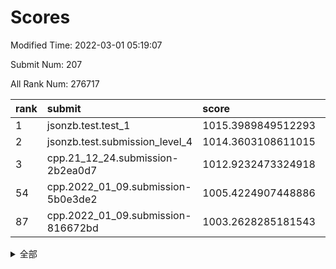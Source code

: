 # Scores

Modified Time: 2022-03-01 05:19:07

Submit Num: 207

All Rank Num: 276717

| rank |               submit               |       score        |       sigma        | pk_num |
| :--- | :--------------------------------- | :----------------- | :----------------- | :----- |
| 1    | jsonzb.test.test_1                 | 1015.3989849512293 | 0.8402808178736508 | 5337   |
| 2    | jsonzb.test.submission_level_4     | 1014.3603108611015 | 0.8277701378126965 | 5342   |
| 3    | cpp.21_12_24.submission-2b2ea0d7   | 1012.9232473324918 | 0.7526766102287822 | 5346   |
| 54   | cpp.2022_01_09.submission-5b0e3de2 | 1005.4224907448886 | 0.7214496628135735 | 5347   |
| 87   | cpp.2022_01_09.submission-816672bd | 1003.2628285181543 | 0.7042021278606944 | 5349   |


<details>
<summary>全部</summary>

| rank |                 submit                 |       score        |       sigma        | pk_num |
| :--- | :------------------------------------- | :----------------- | :----------------- | :----- |
| 1    | jsonzb.test.test_1                     | 1015.3989849512293 | 0.8402808178736508 | 5337   |
| 2    | jsonzb.test.submission_level_4         | 1014.3603108611015 | 0.8277701378126965 | 5342   |
| 3    | cpp.21_12_24.submission-2b2ea0d7       | 1012.9232473324918 | 0.7526766102287822 | 5346   |
| 4    | gobigger.level_3.submission_level_3_33 | 1011.9790545870452 | 0.7691861272409    | 5350   |
| 5    | gobigger.level_3.submission_level_3_2  | 1011.7492701751531 | 0.7510589249844148 | 5346   |
| 6    | gobigger.level_3.submission_level_3_10 | 1011.3883986430441 | 0.7523125931538315 | 5344   |
| 7    | gobigger.level_3.submission_level_3_36 | 1011.2252075190557 | 0.7868083814932033 | 5345   |
| 8    | gobigger.level_3.submission_level_3_24 | 1011.1655248875875 | 0.761709205691504  | 5350   |
| 9    | gobigger.level_3.submission_level_3_1  | 1011.1261629642668 | 0.7807745791150533 | 5353   |
| 10   | gobigger.level_3.submission_level_3_25 | 1011.0065629024994 | 0.7640786482822257 | 5350   |
| 11   | gobigger.level_3.submission_level_3_29 | 1010.9792465556409 | 0.7646020379670938 | 5347   |
| 12   | gobigger.level_3.submission_level_3_23 | 1010.8762589789292 | 0.7755124502074133 | 5344   |
| 13   | gobigger.level_3.submission_level_3_27 | 1010.8635783080033 | 0.7631660929200518 | 5351   |
| 14   | gobigger.level_3.submission_level_3_47 | 1010.8399740870574 | 0.756069211942952  | 5350   |
| 15   | gobigger.level_3.submission_level_3_12 | 1010.6014758900844 | 0.7538089249941373 | 5347   |
| 16   | gobigger.level_3.submission_level_3_3  | 1010.5971413628081 | 0.7714719594495811 | 5344   |
| 17   | gobigger.level_3.submission_level_3_42 | 1010.5780270944844 | 0.7775423105701285 | 5349   |
| 18   | gobigger.level_3.submission_level_3_40 | 1010.560783107972  | 0.786651984306016  | 5347   |
| 19   | gobigger.level_3.submission_level_3_34 | 1010.5551055664728 | 0.7707939528778425 | 5347   |
| 20   | gobigger.level_3.submission_level_3_15 | 1010.5397194235826 | 0.7672689983940406 | 5350   |
| 21   | gobigger.level_3.submission_level_3_48 | 1010.5034327326343 | 0.7699932406536242 | 5344   |
| 22   | gobigger.level_3.submission_level_3_19 | 1010.4826091791276 | 0.7592441843240325 | 5349   |
| 23   | gobigger.level_3.submission_level_3_39 | 1010.3731946598086 | 0.7666638690148164 | 5344   |
| 24   | gobigger.level_3.submission_level_3_5  | 1010.3580491885936 | 0.7799165705164373 | 5347   |
| 25   | gobigger.level_3.submission_level_3_45 | 1010.3389772801931 | 0.7678811887200845 | 5342   |
| 26   | gobigger.level_3.submission_level_3_43 | 1010.3245281280919 | 0.7835802919415568 | 5345   |
| 27   | gobigger.level_3.submission_level_3_0  | 1010.1094687443676 | 0.7601482169705764 | 5344   |
| 28   | gobigger.level_3.submission_level_3_44 | 1010.0344736601974 | 0.7774381815488108 | 5348   |
| 29   | gobigger.level_3.submission_level_3_13 | 1010.0285766148008 | 0.7822201368941677 | 5350   |
| 30   | gobigger.level_3.submission_level_3_18 | 1009.954760053037  | 0.7700524864096628 | 5344   |
| 31   | gobigger.level_3.submission_level_3_38 | 1009.9172055020305 | 0.7634429879501353 | 5345   |
| 32   | gobigger.level_3.submission_level_3_28 | 1009.897010226537  | 0.765668825229524  | 5348   |
| 33   | gobigger.level_3.submission_level_3_22 | 1009.8174605791947 | 0.7658830967521911 | 5342   |
| 34   | gobigger.level_3.submission_level_3_11 | 1009.8097530614949 | 0.7638544470497491 | 5348   |
| 35   | gobigger.level_3.submission_level_3_8  | 1009.8078433579074 | 0.7550902381611343 | 5347   |
| 36   | gobigger.level_3.submission_level_3_37 | 1009.8019259807742 | 0.7643745723459694 | 5348   |
| 37   | gobigger.level_3.submission_level_3_30 | 1009.768793818318  | 0.7624826147937394 | 5347   |
| 38   | gobigger.level_3.submission_level_3_4  | 1009.7191120645386 | 0.7671084863947484 | 5350   |
| 39   | gobigger.level_3.submission_level_3_46 | 1009.5874504226708 | 0.7423887968156518 | 5346   |
| 40   | gobigger.level_3.submission_level_3_7  | 1009.5068528504218 | 0.7402422198445674 | 5349   |
| 41   | gobigger.level_3.submission_level_3_14 | 1009.4470855894748 | 0.7489059121635887 | 5349   |
| 42   | gobigger.level_3.submission_level_3_20 | 1009.4391363228737 | 0.7499311727311829 | 5346   |
| 43   | gobigger.level_3.submission_level_3_6  | 1009.4127957581599 | 0.7412624939741242 | 5348   |
| 44   | gobigger.level_3.submission_level_3_16 | 1009.3926770699122 | 0.742749323374766  | 5346   |
| 45   | gobigger.level_3.submission_level_3_17 | 1009.3665159896584 | 0.7649002068074311 | 5345   |
| 46   | gobigger.level_3.submission_level_3_21 | 1009.3401616409557 | 0.7631499179122587 | 5345   |
| 47   | gobigger.level_3.submission_level_3_31 | 1009.3143368871338 | 0.7536445974020953 | 5342   |
| 48   | gobigger.level_3.submission_level_3_32 | 1009.1369441723554 | 0.7731830933459045 | 5351   |
| 49   | gobigger.level_3.submission_level_3_35 | 1009.1279875133856 | 0.7488978648718142 | 5350   |
| 50   | gobigger.level_3.submission_level_3_41 | 1008.9776214256689 | 0.735890490870638  | 5348   |
| 51   | gobigger.level_3.submission_level_3_49 | 1008.9274644720294 | 0.7556560860612321 | 5345   |
| 52   | gobigger.level_3.submission_level_3_9  | 1008.710007019936  | 0.7785182344291096 | 5352   |
| 53   | gobigger.level_3.submission_level_3_26 | 1008.6295251733196 | 0.7555157327035666 | 5351   |
| 54   | cpp.2022_01_09.submission-5b0e3de2     | 1005.4224907448886 | 0.7214496628135735 | 5347   |
| 55   | gobigger.level_1.submission_level_1_36 | 1004.763099071115  | 0.7172580981254539 | 5348   |
| 56   | gobigger.level_1.submission_level_1_49 | 1004.7402660669401 | 0.7237147065161872 | 5353   |
| 57   | gobigger.level_1.submission_level_1_35 | 1004.6244328452734 | 0.7217429141959151 | 5348   |
| 58   | gobigger.level_1.submission_level_1_11 | 1004.5356838323289 | 0.7247098459146231 | 5344   |
| 59   | gobigger.level_1.submission_level_1_31 | 1004.5030460237919 | 0.7251566599849166 | 5346   |
| 60   | gobigger.level_1.submission_level_1_25 | 1004.4856477049652 | 0.720284196768207  | 5350   |
| 61   | gobigger.level_1.submission_level_1_7  | 1004.4748789547679 | 0.7153770656684783 | 5344   |
| 62   | gobigger.level_1.submission_level_1_19 | 1004.2821034406214 | 0.7053417993328863 | 5343   |
| 63   | gobigger.level_1.submission_level_1_18 | 1004.2445986302121 | 0.7176071345848929 | 5345   |
| 64   | gobigger.level_1.submission_level_1_23 | 1004.0772806207403 | 0.7269001503742649 | 5345   |
| 65   | gobigger.level_1.submission_level_1_38 | 1003.9274734281363 | 0.7128844959491321 | 5347   |
| 66   | gobigger.level_1.submission_level_1_47 | 1003.9264586382744 | 0.7024222686196258 | 5349   |
| 67   | gobigger.level_1.submission_level_1_8  | 1003.9148860837516 | 0.7197392218035498 | 5347   |
| 68   | gobigger.level_1.submission_level_1_33 | 1003.90448349199   | 0.7253372175333483 | 5346   |
| 69   | gobigger.level_1.submission_level_1_17 | 1003.9031240635461 | 0.72483589762533   | 5348   |
| 70   | gobigger.level_1.submission_level_1_43 | 1003.8830086729772 | 0.7104841526813194 | 5346   |
| 71   | gobigger.level_1.submission_level_1_4  | 1003.87801992218   | 0.7135224326803902 | 5346   |
| 72   | gobigger.level_1.submission_level_1_41 | 1003.8691286229673 | 0.7269411861901215 | 5349   |
| 73   | gobigger.level_1.submission_level_1_26 | 1003.8489174161822 | 0.7133500900065297 | 5350   |
| 74   | gobigger.level_1.submission_level_1_48 | 1003.7942805957139 | 0.7282320192731239 | 5344   |
| 75   | gobigger.level_1.submission_level_1_30 | 1003.7383833512712 | 0.7155354485399603 | 5353   |
| 76   | gobigger.level_1.submission_level_1_14 | 1003.7046737734278 | 0.7184526239641977 | 5349   |
| 77   | gobigger.level_1.submission_level_1_24 | 1003.6872327045357 | 0.7122981055009663 | 5348   |
| 78   | gobigger.level_1.submission_level_1_9  | 1003.6560642505543 | 0.7056713597085079 | 5347   |
| 79   | gobigger.level_1.submission_level_1_28 | 1003.6423202710315 | 0.7281636565026126 | 5351   |
| 80   | gobigger.level_1.submission_level_1_0  | 1003.6159957496945 | 0.7174333463893411 | 5345   |
| 81   | gobigger.level_1.submission_level_1_6  | 1003.5364261341641 | 0.7245212429307587 | 5346   |
| 82   | gobigger.level_1.submission_level_1_13 | 1003.5085984663889 | 0.7052663134257754 | 5346   |
| 83   | gobigger.level_1.submission_level_1_21 | 1003.4944697079021 | 0.7102265023951074 | 5345   |
| 84   | gobigger.level_1.submission_level_1_37 | 1003.4305903119828 | 0.727169665547227  | 5350   |
| 85   | gobigger.level_1.submission_level_1_45 | 1003.3766071306128 | 0.7103481149143887 | 5348   |
| 86   | gobigger.level_1.submission_level_1_29 | 1003.3702516205979 | 0.7171924442078748 | 5354   |
| 87   | cpp.2022_01_09.submission-816672bd     | 1003.2628285181543 | 0.7042021278606944 | 5349   |
| 88   | gobigger.level_1.submission_level_1_39 | 1003.2534153510935 | 0.7297023697090104 | 5350   |
| 89   | gobigger.level_1.submission_level_1_5  | 1003.2171060159781 | 0.7187920438268058 | 5343   |
| 90   | gobigger.level_1.submission_level_1_3  | 1003.1519670750165 | 0.7114104629218618 | 5345   |
| 91   | gobigger.level_1.submission_level_1_1  | 1003.1144072061774 | 0.7123838894658093 | 5349   |
| 92   | gobigger.level_1.submission_level_1_32 | 1002.9811190474895 | 0.7177403963717325 | 5347   |
| 93   | gobigger.level_1.submission_level_1_12 | 1002.9677167912247 | 0.7154501227533185 | 5346   |
| 94   | gobigger.level_1.submission_level_1_10 | 1002.8912386811311 | 0.7318343013027154 | 5348   |
| 95   | gobigger.level_1.submission_level_1_16 | 1002.8468411819391 | 0.719129509317226  | 5350   |
| 96   | gobigger.level_1.submission_level_1_20 | 1002.8004328302344 | 0.7107678362765905 | 5344   |
| 97   | gobigger.level_1.submission_level_1_27 | 1002.7438125356301 | 0.7201980502098528 | 5349   |
| 98   | gobigger.level_1.submission_level_1_34 | 1002.66112238171   | 0.720651395032198  | 5346   |
| 99   | gobigger.level_1.submission_level_1_15 | 1002.5646495289006 | 0.7186743008368186 | 5349   |
| 100  | gobigger.level_1.submission_level_1_44 | 1002.4450919626773 | 0.7237625280493046 | 5350   |
| 101  | gobigger.level_1.submission_level_1_2  | 1002.3556841015742 | 0.7080395816878194 | 5348   |
| 102  | gobigger.level_1.submission_level_1_46 | 1002.3463751583969 | 0.7152944316739976 | 5347   |
| 103  | gobigger.level_1.submission_level_1_42 | 1001.7697935269849 | 0.7080454973974938 | 5345   |
| 104  | gobigger.level_1.submission_level_1_22 | 1001.762117630967  | 0.7123143334861057 | 5347   |
| 105  | gobigger.level_1.submission_level_1_40 | 1001.4483941982586 | 0.708664320936155  | 5351   |
| 106  | gobigger.random.submission_random_20   | 997.803590988946   | 0.7236878758157069 | 5344   |
| 107  | gobigger.random.submission_random_16   | 997.1893050672575  | 0.7185829427255374 | 5353   |
| 108  | gobigger.random.submission_random_30   | 996.8712326948689  | 0.7208839982588403 | 5349   |
| 109  | gobigger.random.submission_random_0    | 996.8401676837209  | 0.7149801748953308 | 5346   |
| 110  | gobigger.random.submission_random_12   | 996.7746292973768  | 0.7075921259020207 | 5348   |
| 111  | gobigger.random.submission_random_42   | 996.7643822673293  | 0.7142736883758125 | 5350   |
| 112  | gobigger.random.submission_random_40   | 996.761562677143   | 0.7036655130297433 | 5346   |
| 113  | gobigger.random.submission_random_49   | 996.735878106787   | 0.6961802270272702 | 5350   |
| 114  | gobigger.random.submission_random_19   | 996.7090732544777  | 0.7309680156920993 | 5350   |
| 115  | gobigger.random.submission_random_36   | 996.7021890379146  | 0.7058758496337806 | 5346   |
| 116  | gobigger.random.submission_random_29   | 996.697904554724   | 0.7156101734028809 | 5352   |
| 117  | gobigger.random.submission_random_41   | 996.6916492191767  | 0.7090528799102175 | 5350   |
| 118  | gobigger.random.submission_random_45   | 996.6418293331917  | 0.7061721311910883 | 5348   |
| 119  | gobigger.random.submission_random_24   | 996.6255418169424  | 0.7014759386589283 | 5344   |
| 120  | gobigger.random.submission_random_37   | 996.4422418098958  | 0.7018216778190217 | 5340   |
| 121  | gobigger.random.submission_random_25   | 996.3945626213365  | 0.7144390236700835 | 5350   |
| 122  | gobigger.random.submission_random_2    | 996.2648728616006  | 0.7175536979509461 | 5351   |
| 123  | gobigger.random.submission_random_35   | 996.2281562222538  | 0.7255773731257225 | 5346   |
| 124  | gobigger.random.submission_random_38   | 996.077699315216   | 0.7100471503256806 | 5342   |
| 125  | gobigger.random.submission_random_43   | 996.0387436259908  | 0.7198591354069724 | 5352   |
| 126  | gobigger.random.submission_random_4    | 995.9598841490583  | 0.7164136645939954 | 5340   |
| 127  | gobigger.random.submission_random_1    | 995.8753921497972  | 0.7105719470510887 | 5345   |
| 128  | gobigger.random.submission_random_27   | 995.8320779876748  | 0.7153352267902028 | 5346   |
| 129  | gobigger.random.submission_random_22   | 995.8085428344763  | 0.7026568973509774 | 5347   |
| 130  | gobigger.random.submission_random_47   | 995.7708019806641  | 0.7099658895158207 | 5344   |
| 131  | gobigger.random.submission_random_28   | 995.6622387642584  | 0.7091565467119365 | 5344   |
| 132  | gobigger.random.submission_random_10   | 995.6520779179667  | 0.7095697561851085 | 5352   |
| 133  | gobigger.random.submission_random_7    | 995.6456691200056  | 0.706785158691409  | 5346   |
| 134  | gobigger.random.submission_random_18   | 995.6327166838385  | 0.6991073781760652 | 5348   |
| 135  | gobigger.random.submission_random_6    | 995.6322608779664  | 0.7270441148793644 | 5348   |
| 136  | gobigger.random.submission_random_39   | 995.6017196422262  | 0.7248033190497576 | 5350   |
| 137  | gobigger.random.submission_random_48   | 995.5558586087075  | 0.7077848938496283 | 5349   |
| 138  | gobigger.random.submission_random_32   | 995.5013751240961  | 0.7094918768647536 | 5349   |
| 139  | gobigger.random.submission_random_31   | 995.4861580955719  | 0.7275874233816394 | 5347   |
| 140  | gobigger.random.submission_random_11   | 995.4660023959533  | 0.7051951078894378 | 5345   |
| 141  | gobigger.random.submission_random_3    | 995.4286520221875  | 0.715484425372841  | 5346   |
| 142  | gobigger.random.submission_random_26   | 995.4049250156951  | 0.7176759724690012 | 5349   |
| 143  | gobigger.random.submission_random_34   | 995.3952764181995  | 0.7179352164867234 | 5346   |
| 144  | gobigger.random.submission_random_5    | 995.3851080893259  | 0.7352879024780917 | 5348   |
| 145  | gobigger.random.submission_random_14   | 995.3770844125256  | 0.7065958057079874 | 5347   |
| 146  | gobigger.random.submission_random_21   | 995.283576063822   | 0.711248386870718  | 5346   |
| 147  | gobigger.random.submission_random_44   | 995.1928623263634  | 0.7245970126697151 | 5345   |
| 148  | gobigger.random.submission_random_33   | 995.1793015984443  | 0.7159223628403641 | 5343   |
| 149  | gobigger.random.submission_random_15   | 994.9065700019543  | 0.7426551177216887 | 5347   |
| 150  | gobigger.random.submission_random_9    | 994.9061407564853  | 0.7228613035229724 | 5349   |
| 151  | gobigger.random.submission_random_17   | 994.7547817834223  | 0.7118223550330947 | 5348   |
| 152  | gobigger.random.submission_random_46   | 994.6577056243398  | 0.723305694596577  | 5349   |
| 153  | gobigger.random.submission_random_8    | 994.5896231140249  | 0.7216397541538027 | 5349   |
| 154  | gobigger.random.submission_random_23   | 994.4769218088602  | 0.7164147822099679 | 5353   |
| 155  | gobigger.random.submission_random_13   | 994.3175119468491  | 0.7272103448416006 | 5351   |
| 156  | gobigger.level_2.submission_level_2_37 | 994.2733742626796  | 0.7116382228694396 | 5347   |
| 157  | gobigger.level_2.submission_level_2_25 | 993.5997959051161  | 0.7151184014774811 | 5345   |
| 158  | gobigger.level_2.submission_level_2_27 | 993.4499282599646  | 0.7305027372518123 | 5348   |
| 159  | gobigger.level_2.submission_level_2_2  | 993.3890256668018  | 0.7447001300922612 | 5350   |
| 160  | gobigger.level_2.submission_level_2_18 | 993.3086518807912  | 0.748311495248666  | 5346   |
| 161  | gobigger.level_2.submission_level_2_6  | 993.2825208979824  | 0.7283339232293569 | 5350   |
| 162  | gobigger.level_2.submission_level_2_22 | 993.0368718727942  | 0.745211050346316  | 5350   |
| 163  | gobigger.level_2.submission_level_2_38 | 992.863035737353   | 0.7605884336181792 | 5346   |
| 164  | gobigger.level_2.submission_level_2_5  | 992.8599239749288  | 0.7355764608616993 | 5349   |
| 165  | gobigger.level_2.submission_level_2_21 | 992.6269697899347  | 0.7390685678526384 | 5346   |
| 166  | gobigger.level_2.submission_level_2_46 | 992.4793008533478  | 0.7495248338269583 | 5344   |
| 167  | gobigger.level_2.submission_level_2_33 | 992.4330356817401  | 0.7529799843278141 | 5354   |
| 168  | gobigger.level_2.submission_level_2_28 | 992.4317007119498  | 0.7527195111313656 | 5344   |
| 169  | gobigger.level_2.submission_level_2_20 | 992.4180696060881  | 0.7615577445679437 | 5345   |
| 170  | gobigger.level_2.submission_level_2_43 | 992.351887559811   | 0.7639446926096336 | 5348   |
| 171  | gobigger.level_2.submission_level_2_42 | 992.2939855768147  | 0.761010712114568  | 5348   |
| 172  | gobigger.level_2.submission_level_2_14 | 992.2616559636272  | 0.7558380437324672 | 5348   |
| 173  | gobigger.level_2.submission_level_2_44 | 992.2199906479747  | 0.7450170779554316 | 5344   |
| 174  | gobigger.level_2.submission_level_2_49 | 992.1804487909963  | 0.743280851752687  | 5345   |
| 175  | gobigger.level_2.submission_level_2_3  | 992.1457250358876  | 0.7360485512369305 | 5342   |
| 176  | gobigger.level_2.submission_level_2_31 | 992.1400771394754  | 0.7417186941679608 | 5352   |
| 177  | gobigger.level_2.submission_level_2_11 | 992.1153711261446  | 0.7405825604253213 | 5353   |
| 178  | gobigger.level_2.submission_level_2_30 | 992.0520105406713  | 0.7434559320205206 | 5348   |
| 179  | gobigger.level_2.submission_level_2_48 | 991.9387580757074  | 0.7589942926429226 | 5344   |
| 180  | gobigger.level_2.submission_level_2_40 | 991.9235322406463  | 0.7395618223901832 | 5343   |
| 181  | gobigger.level_2.submission_level_2_34 | 991.8210283324944  | 0.744409640801836  | 5348   |
| 182  | gobigger.level_2.submission_level_2_47 | 991.8058168325248  | 0.7475732123774642 | 5355   |
| 183  | gobigger.level_2.submission_level_2_35 | 991.7851529068951  | 0.752504088091001  | 5349   |
| 184  | gobigger.level_2.submission_level_2_8  | 991.7845187954666  | 0.7535561645091543 | 5350   |
| 185  | gobigger.level_2.submission_level_2_0  | 991.5743999840756  | 0.7623533868775549 | 5351   |
| 186  | gobigger.level_2.submission_level_2_39 | 991.5567508448491  | 0.7573683677095898 | 5341   |
| 187  | gobigger.level_2.submission_level_2_7  | 991.5246386539758  | 0.762415189379535  | 5342   |
| 188  | gobigger.level_2.submission_level_2_15 | 991.3604076243445  | 0.7451982956135824 | 5345   |
| 189  | gobigger.level_2.submission_level_2_10 | 991.3565616160084  | 0.7331166614541801 | 5344   |
| 190  | gobigger.level_2.submission_level_2_4  | 991.2591220129783  | 0.7419677546574814 | 5351   |
| 191  | gobigger.level_2.submission_level_2_32 | 991.239722429316   | 0.7638661464033087 | 5350   |
| 192  | gobigger.level_2.submission_level_2_45 | 991.2381888780003  | 0.7556095118034033 | 5347   |
| 193  | gobigger.level_2.submission_level_2_1  | 991.1915757606137  | 0.7606134516582881 | 5354   |
| 194  | gobigger.level_2.submission_level_2_16 | 991.1890994462384  | 0.7428767101843312 | 5348   |
| 195  | gobigger.level_2.submission_level_2_12 | 990.9916548579072  | 0.7707810967734595 | 5344   |
| 196  | gobigger.level_2.submission_level_2_19 | 990.8806775606489  | 0.7547697598078078 | 5353   |
| 197  | gobigger.level_2.submission_level_2_41 | 990.7244207511691  | 0.752855809106784  | 5348   |
| 198  | gobigger.level_2.submission_level_2_36 | 990.6283988660479  | 0.7646768499563505 | 5347   |
| 199  | gobigger.level_2.submission_level_2_23 | 990.3703416334753  | 0.753574738862161  | 5338   |
| 200  | gobigger.level_2.submission_level_2_17 | 990.2920323881323  | 0.7642740141510641 | 5342   |
| 201  | gobigger.level_2.submission_level_2_26 | 990.1305002437605  | 0.7620254210764802 | 5349   |
| 202  | gobigger.level_2.submission_level_2_24 | 990.0380872588089  | 0.7661098408244389 | 5345   |
| 203  | gobigger.level_2.submission_level_2_13 | 989.956430767941   | 0.7769640960076547 | 5350   |
| 204  | gobigger.level_2.submission_level_2_29 | 989.8958176219013  | 0.802440553957992  | 5343   |
| 205  | gobigger.level_2.submission_level_2_9  | 988.8842679177484  | 0.7834673644055383 | 5348   |
| 206  | gobigger.none.submission_none_0        | 976.4656236169415  | 1.4023590014826177 | 5342   |
| 207  | gobigger.none.submission_none_1        | 975.3509140676406  | 1.4940488028125563 | 5341   |

</details>